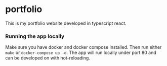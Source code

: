 # portfolio
This is my portfolio website developed in typescript react.
### Running the app locally

Make sure you have docker and docker compose installed.
Then run either `make` or `docker-compose up -d`.
The app will run locally under port 80 and can be developed on with hot-reloading.
